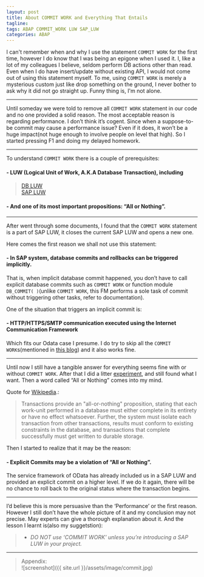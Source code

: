 ```yaml
---
layout: post
title: About COMMIT WORK and Everything That Entails
tagline: 
tags: ABAP COMMIT_WORK LUW SAP_LUW
categories: ABAP
---
```


I can't remember when and why I use the statement `COMMIT WORK` for the first time, however I do know that I was being an epigone when I used it. I, like a lot of my colleagues I believe, seldom perform DB actions other than read. Even when I do have insert/update without existing API, I would not come out of using this statement myself. To me, using `COMMIT WORK` is merely a mysterious custom just like drop something on the ground, I never bother to ask why it did not go straight up. Funny thing is, I'm not alone.   

---   

Until someday we were told to remove all `COMMIT WORK` statement in our code and no one provided a solid reason. The most acceptable reason is regarding performance. I don’t think it’s cogent. Since when a suppose-to-be commit may cause a performance issue? Even if it does, it won’t be a huge impact(not huge enough to involve people on level that high). So I started pressing F1 and doing my delayed homework.    

---   

To understand `COMMIT WORK` there is a couple of prerequisites:      

#### -   	LUW (Logical Unit of Work, A.K.A Database Transaction), including
   
> <a href="http://help.sap.com/saphelp_nw04s/helpdata/en/41/7af4bca79e11d1950f0000e82de14a/content.htm">DB LUW</a>      
> <a href="http://help.sap.com/saphelp_47x200/helpdata/en/41/7af4bfa79e11d1950f0000e82de14a/content.htm">SAP LUW</a>      

#### -    And one of its most important propositions: “All or Nothing”.      
   
---
After went through some documents, I found that the `COMMIT WORK` statement is a part of SAP LUW, it closes the current SAP LUW and opens a new one.      

Here comes the first reason we shall not use this statement:   

#### -   In SAP system, database commits and rollbacks can be triggered implicitly.   
   
That is, when implicit database commit happened, you don’t have to call explicit database commits such as `COMMIT WORK` or function module `DB_COMMIT( )`(unlike `COMMIT WORK`, this FM performs a sole task of commit without triggering other tasks, refer to documentation).    
   
 One of the situation that triggers an implicit commit is:     
 
#### -   HTTP/HTTPS/SMTP communication executed using the Internet Communication Framework    
   
Which fits our Odata case I presume. I do try to skip all the `COMMIT WORK`s(mentioned in <a href="https://jam4.sapjam.com/blogs/show/HZa74OUDc0HMHcfHSaqWku">this blog</a>) and it also works fine.     

---   

Until now I still have a tangible answer for everything seems fine with or without `COMMIT WORK`. After that I did a litter <a href="http://noru.github.io/assets/image/commit.jpg">experiment</a>, and still found what I want. Then a word called “All or Nothing” comes into my mind.     

Quote for <a href="http://en.wikipedia.org/wiki/Database_transaction">Wikipedia</a>.:   
   
> Transactions provide an "all-or-nothing" proposition, stating that each work-unit performed in a database must either  complete in its entirety or have no effect whatsoever. Further, the system must isolate each transaction from other transactions, results must conform to existing constraints in the database, and transactions that complete successfully must get written to durable storage.


Then I started to realize that it may be the reason:   

#### -   Explicit Commits may be a violation of “All or Nothing”.   


The service framework of OData has already included us in a SAP LUW and provided an explicit commit on a higher level. If we do it again, there will be no chance to roll back to the original status where the transaction begins.    

---   

I’d believe this is more persuasive than the ‘Performance’ or the first reason. However I still don’t have the whole picture of it and my conclusion may not precise.  May experts can give a thorough explanation about it. And the lesson I learnt is(also my suggetstion):   

> -   _DO NOT use ‘COMMIT WORK’ unless you’re introducing a SAP LUW in your project._
   
---   
> Appendix:    
> ![screenshot]({{ site.url }}/assets/image/commit.jpg)
